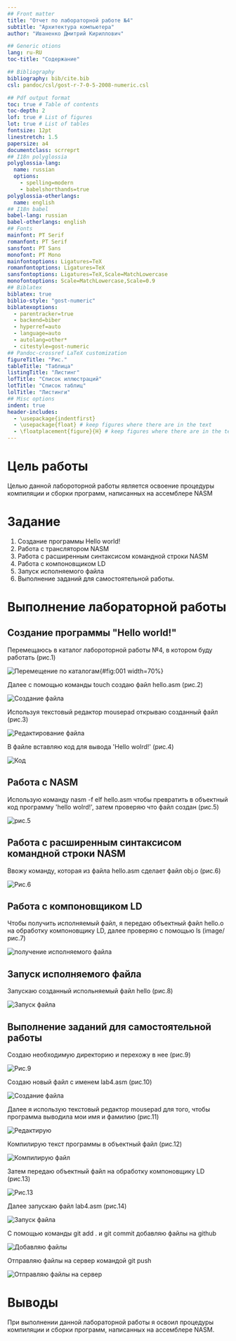 ```yaml
---
## Front matter
title: "Отчет по лабораторной работе №4"
subtitle: "Архитектура компьютера"
author: "Иваненко Дмитрий Кириллович"

## Generic otions
lang: ru-RU
toc-title: "Содержание"

## Bibliography
bibliography: bib/cite.bib
csl: pandoc/csl/gost-r-7-0-5-2008-numeric.csl

## Pdf output format
toc: true # Table of contents
toc-depth: 2
lof: true # List of figures
lot: true # List of tables
fontsize: 12pt
linestretch: 1.5
papersize: a4
documentclass: scrreprt
## I18n polyglossia
polyglossia-lang:
  name: russian
  options:
	- spelling=modern
	- babelshorthands=true
polyglossia-otherlangs:
  name: english
## I18n babel
babel-lang: russian
babel-otherlangs: english
## Fonts
mainfont: PT Serif
romanfont: PT Serif
sansfont: PT Sans
monofont: PT Mono
mainfontoptions: Ligatures=TeX
romanfontoptions: Ligatures=TeX
sansfontoptions: Ligatures=TeX,Scale=MatchLowercase
monofontoptions: Scale=MatchLowercase,Scale=0.9
## Biblatex
biblatex: true
biblio-style: "gost-numeric"
biblatexoptions:
  - parentracker=true
  - backend=biber
  - hyperref=auto
  - language=auto
  - autolang=other*
  - citestyle=gost-numeric
## Pandoc-crossref LaTeX customization
figureTitle: "Рис."
tableTitle: "Таблица"
listingTitle: "Листинг"
lofTitle: "Список иллюстраций"
lotTitle: "Список таблиц"
lolTitle: "Листинги"
## Misc options
indent: true
header-includes:
  - \usepackage{indentfirst}
  - \usepackage{float} # keep figures where there are in the text
  - \floatplacement{figure}{H} # keep figures where there are in the text
---
```


# Цель работы

Целью данной лабороторной работы является освоение процедуры компиляции и сборки программ, написанных на ассемблере NASM

# Задание

1) Создание программы Hello world!
2) Работа с транслятором NASM
3) Работа с расширенным синтаксисом командной строки NASM
4) Работа с компоновщиком LD
5) Запуск исполняемого файла
6) Выполнение заданий для самостоятельной работы.

# Выполнение лабораторной работы

## Создание программы "Hello world!"

Перемещаюсь в каталог лабороторной работы №4, в котором буду работать (рис.1)

![Перемещение по каталогам](image/a1.png){#fig:001 width=70%}

Далее с помощью команды touch создаю файл hello.asm (рис.2)

![Создание файла](image/a2.png)

Используя текстовый редактор mousepad открываю созданный файл (рис.3)

![Редактирование файла](image/a3.png)

В файле вставляю код для вывода 'Hello wolrd!' (рис.4)

![Код](image/a4.png)

## Работа с NASM

Использую команду nasm -f elf hello.asm чтобы превратить в объектный код программу 'hello wolrd!', затем проверяю что файл создан (рис.5)

![рис.5](image/a5.png)

## Работа с расширенным синтаксисом командной строки NASM

Ввожу команду, которая из файла hello.asm сделает файл obj.o (рис.6)

![Рис.6](image/a6.png)

## Работа с компоновщиком LD

Чтобы получить исполняемый файл, я передаю объектный файл hello.o на обработку компоновщику LD, далее проверяю с помощью ls (image/рис.7)

![получение исполняемого файла](image/a7.png)

## Запуск исполняемого файла

Запускаю созданный испольняемый файл hello (рис.8)

![Запуск файла](image/a8.png)

## Выполнение заданий для самостоятельной работы

Создаю необходимую директорию и перехожу в нее (рис.9)

![Рис.9](image/a9.png)

Создаю новый файл с именем lab4.asm (рис.10)

![Создание файла](image/a10.png)

Далее я использую текстовый редактор mousepad для того, чтобы программа выводила мои имя и фамилию (рис.11)

![Редактирую](image/a11.png)

Компилирую текст программы в объектный файл (рис.12)

![Компилирую файл](image/a12.png)

Затем передаю объектный файл на обработку компоновщику LD (рис.13)

![Рис.13](image/a13.png)

Далее запускаю файл lab4.asm (рис.14)

![Запуск файла](image/a14.png)

С помощью команды git add . и git commit добавляю файлы на github

![Добавляю файлы](image/a15.png)

Отправляю файлы на сервер командой git push

![Отправляю файлы на сервер](image/a16.png)

# Выводы

При выполнении данной лабораторной работы я освоил процедуры компиляции и сборки программ, написанных на ассемблере NASM.

